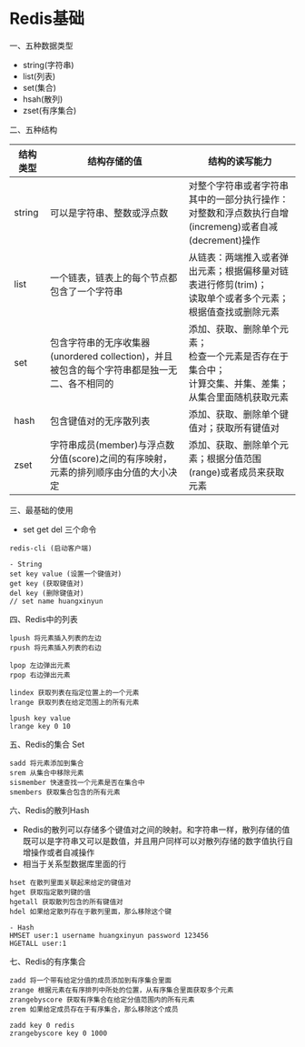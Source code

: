 # Redis基础

 一、五种数据类型
 - string(字符串)
 - list(列表)
 - set(集合)
 - hsah(散列)
 - zset(有序集合)

二、五种结构

结构类型 | 结构存储的值 | 结构的读写能力
---|---|---
string | 可以是字符串、整数或浮点数 | 对整个字符串或者字符串其中的一部分执行操作：<br>对整数和浮点数执行自增(incremeng)或者自减(decrement)操作
list | 一个链表，链表上的每个节点都包含了一个字符串 | 从链表：两端推入或者弹出元素；根据偏移量对链表进行修剪(trim)；<br>读取单个或者多个元素；<br>根据值查找或删除元素
set | 包含字符串的无序收集器(unordered collection)，并且被包含的每个字符串都是独一无二、各不相同的 | 添加、获取、删除单个元素；<br>检查一个元素是否存在于集合中；<br>计算交集、并集、差集；从集合里面随机获取元素
hash | 包含键值对的无序散列表 | 添加、获取、删除单个键值对；获取所有键值对
zset | 字符串成员(member)与浮点数分值(score)之间的有序映射，<br>元素的排列顺序由分值的大小决定 | 添加、获取、删除单个元素；根据分值范围(range)或者成员来获取元素


三、最基础的使用
- set get del 三个命令
```
redis-cli (启动客户端)

- String
set key value (设置一个键值对)
get key (获取键值对)
del key (删除键值对)
// set name huangxinyun
```
四、Redis中的列表

```
lpush 将元素插入列表的左边
rpush 将元素插入列表的右边

lpop 左边弹出元素
rpop 右边弹出元素

lindex 获取列表在指定位置上的一个元素
lrange 获取列表在给定范围上的所有元素

lpush key value
lrange key 0 10
```

五、Redis的集合 Set

```
sadd 将元素添加到集合
srem 从集合中移除元素
sismember 快速查找一个元素是否在集合中
smembers 获取集合包含的所有元素

```

六、Redis的散列Hash
- Redis的散列可以存储多个键值对之间的映射。和字符串一样，散列存储的值既可以是字符串又可以是数值，并且用户同样可以对散列存储的数字值执行自增操作或者自减操作
- 相当于关系型数据库里面的行

```
hset 在散列里面关联起来给定的键值对
hget 获取指定散列键的值
hgetall 获取散列包含的所有键值对
hdel 如果给定散列存在于散列里面，那么移除这个键

- Hash
HMSET user:1 username huangxinyun password 123456
HGETALL user:1
```

七、Redis的有序集合

```
zadd 将一个带有给定分值的成员添加到有序集合里面
zrange 根据元素在有序排列中所处的位置，从有序集合里面获取多个元素
zrangebyscore 获取有序集合在给定分值范围内的所有元素
zrem 如果给定成员存在于有序集合，那么移除这个成员

zadd key 0 redis
zrangebyscore key 0 1000
```






